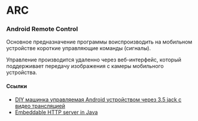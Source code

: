# ARC
### Android Remote Control
Основное предназначение программы воиспроизводить на мобильном устройстве короткие управляющие команды (сигналы).

Управление производится удаленно через веб-интерфейс, который поддерживает передачу изображения с камеры мобильного устройства.

#### Ссылки
* [DIY машинка управляемая Android устройством через 3.5 jack с видео трансляцией](http://4pda.ru/forum/index.php?showtopic=435445)
* [Embeddable HTTP server in Java](https://github.com/NanoHttpd/nanohttpd)
